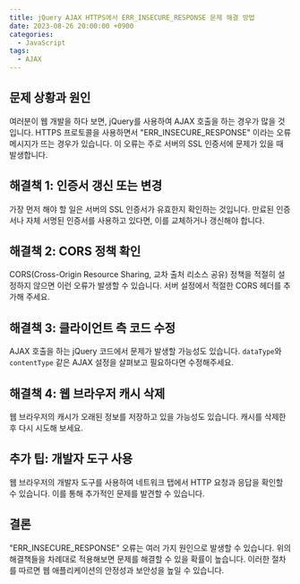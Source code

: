 ```yaml
---
title: jQuery AJAX HTTPS에서 ERR_INSECURE_RESPONSE 문제 해결 방법
date: 2023-08-26 20:00:00 +0900
categories:
  - JavaScript
tags:
  - AJAX
---
```


## 문제 상황과 원인

여러분이 웹 개발을 하다 보면, jQuery를 사용하여 AJAX 호출을 하는 경우가 많을 것입니다. HTTPS 프로토콜을 사용하면서 "ERR_INSECURE_RESPONSE" 이라는 오류 메시지가 뜨는 경우가 있습니다. 이 오류는 주로 서버의 SSL 인증서에 문제가 있을 때 발생합니다.

## 해결책 1: 인증서 갱신 또는 변경

가장 먼저 해야 할 일은 서버의 SSL 인증서가 유효한지 확인하는 것입니다. 만료된 인증서나 자체 서명된 인증서를 사용하고 있다면, 이를 교체하거나 갱신해야 합니다.

## 해결책 2: CORS 정책 확인

CORS(Cross-Origin Resource Sharing, 교차 출처 리소스 공유) 정책을 적절히 설정하지 않으면 이런 오류가 발생할 수 있습니다. 서버 설정에서 적절한 CORS 헤더를 추가해 주세요.

## 해결책 3: 클라이언트 측 코드 수정

AJAX 호출을 하는 jQuery 코드에서 문제가 발생할 가능성도 있습니다. `dataType`와 `contentType` 같은 AJAX 설정을 살펴보고 필요하다면 수정해주세요.

## 해결책 4: 웹 브라우저 캐시 삭제

웹 브라우저의 캐시가 오래된 정보를 저장하고 있을 가능성도 있습니다. 캐시를 삭제한 후 다시 시도해 보세요.

## 추가 팁: 개발자 도구 사용

웹 브라우저의 개발자 도구를 사용하여 네트워크 탭에서 HTTP 요청과 응답을 확인할 수 있습니다. 이를 통해 추가적인 문제를 발견할 수 있습니다.

## 결론

"ERR_INSECURE_RESPONSE" 오류는 여러 가지 원인으로 발생할 수 있습니다. 위의 해결책들을 차례대로 적용해보면 문제를 해결할 수 있을 확률이 높습니다. 이러한 절차를 따르면 웹 애플리케이션의 안정성과 보안성을 높일 수 있습니다.